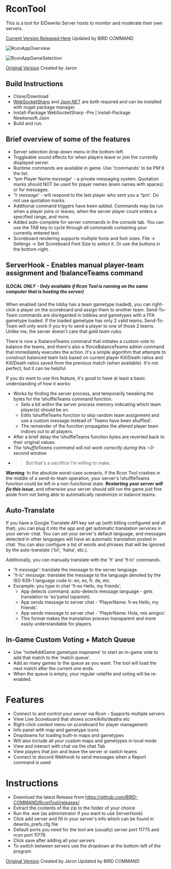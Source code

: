 # RconTool
This is a tool for ElDewrito Server hosts to monitor and moderate their own servers.

[Current Version Released Here](https://github.com/BIRD-COMMAND/RconTool/releases/) Updated by BIRD COMMAND

![RconAppOverview](https://github.com/BIRD-COMMAND/RconTool/assets/19749782/eac28358-9bd9-4c62-8386-374ba3d98e04)

![RconAppGameSelection](https://github.com/BIRD-COMMAND/RconTool/assets/19749782/20c7577f-ac03-4fbe-92ca-8252d527eba0)

[Original Version](https://github.com/jaron780/RconTool) Created by Jaron

## Build Instructions
- Clone/Download
- [WebSocketSharp](https://github.com/sta/websocket-sharp) and [Json.NET](https://www.newtonsoft.com/json) are both required and can be installed with nuget package manager.
- Install-Package WebSocketSharp -Pre | Install-Package Newtonsoft.Json
- Build and run.

<!--![Ready for action.](https://i.imgur.com/W9Qo0WY.png)-->

## Brief overview of some of the features

- Server selection drop-down menu in the bottom-left.
- Toggleable sound effects for when players leave or join the currently displayed server.
- Runtime commands are available in game. Use '!commands' to be PM'd the list.
- '!pm Player Name *message*' - a private messaging system. Quotation marks should NOT be used for player names (even names with spaces) or for messages.
- '!r *message*' - will respond to the last player who sent you a '!pm'. Do not use quotation marks.
- Additional command triggers have been added. Commands may be run when a player joins or leaves, when the server player count enters a specified range, and more.
- Added auto-complete for server commands in the console tab. You can use the TAB key to cycle through all commands containing your currently entered text.
- Scoreboard rendering supports multiple fonts and font sizes. File -> Settings -> Set Scoreboard Font Size to select it. Or use the buttons in the bottom-right.

## ServerHook - Enables manual player-team assignment and !balanceTeams command
##### (LOCAL ONLY - Only available if Rcon Tool is running on the same computer that is hosting the server)

When enabled (and the lobby has a team gametype loaded), you can right-click a player on the scoreboard and assign them to another team. Send-To-Team commands are disregarded in lobbies and gametypes with a FFA gametype loaded. If the loaded gametype has only 2 valid teams, Send-To-Team will only work if you try to send a player to one of those 2 teams. Unlike me, the server doesn't care that *gold team rules*.

There is now a !balanceTeams command that initiates a custom vote to balance the teams, and there's also a !forceBalanceTeams admin command that immediately executes the action. It's a simple algorithm that attempts to construct balanced team lists based on current player Kill/Death ratios and Kill/Death ratios saved from the previous match (when available). It's not perfect, but it can be helpful.

If you do want to use this feature, it's good to have at least a basic understanding of how it works:

- Works by finding the server process, and temporarily tweaking the bytes for the !shuffleTeams command function.
  - Sets a bit within the server process memory indicating which team player(s) should be on.
  - Edits !shuffleTeams function to skip random team assignment and use a custom message instead of 'Teams have been shuffled'.
  - The remainder of the function propagates the altered player team indices out to all players.
- After a brief delay the !shuffleTeams function bytes are reverted back to their original values.
- *The !shuffleTeams command will not work correctly during this ~3-second window.*
- > But that's a sacrifice I'm willing to make.

**Warning**: In the absolute worst-case scenario, if the Rcon Tool crashes in the middle of a send-to-team operation, your server's !shuffleTeams function could be left in a non-functional state. ***Restarting your server will fix this issue***, and otherwise your server should still run the game just fine aside from not being able to automatically randomize or balance teams.

## Auto-Translate
If you have a Google Translate API key set up (with billing configured and all that), you can plug it into the app and get automatic translation services in your server chat. You can set your server's default language, and messages detected in other languages will have an automatic translation posted in chat. You can also configure a list of words and phrases that will be ignored by the auto-translate ('lol', 'haha', etc.).

Additionally, you can manually translate with the '!t' and '!t-lc' commands.
* '!t *message*': translate the message to the server language.
* '!t-*lc*' *message*: translate the message to the language denoted by the ISO 639-1 language code *lc*: en, es, fr, de, etc.
* Excample: you type in chat '!t-es Hello, my friends'.
  * App detects command, auto-detects message language - gets translation to 'es'pañol (spanish).
  * App sends message to server chat - 'PlayerName: !t-es Hello, my friends'.
  * App sends message to server chat - 'PlayerName: Hola, mis amigos'.
  * This format makes the translation process transparent and more easily understandable for players.

## In-Game Custom Voting + Match Queue

- Use '!voteAddGame gametype mapname' to start an in-game vote to add that match to the 'match queue'.
- Add as many games to the queue as you want. The tool will load the next match after the current one ends.
- When the queue is empty, your regular votefile and voting will be re-enabled.

# Features

- Connect to and control your server via Rcon - Supports multiple servers
- View Live Scoreboard that shows score/kills/deaths etc
- Right-click context menu on scoreboard for player management
- Info panel with map and gametype icons
- Dropdowns for loading built-in maps and gametypes
- Will also include all your custom maps and gametypes in local mode
- View and interact with chat via the chat Tab
- View players that join and leave the server or switch teams
- Connect to discord Webhook to send messages when a Report command is used

# Instructions 

- Download the latest Release from https://github.com/BIRD-COMMAND/RconTool/releases/
- Extract the contents of the zip to the folder of your choice
- Run the .exe (as administrator if you want to use ServerHook)
- Click add server and fill in your server's info which can be found in dewrito_prefs.cfg file
- Default ports you need for the tool are (usually) server port 11775 and rcon port 11776
- Click save after adding all your servers
- To switch between servers use the dropdown at the bottom-left of the program

[Original Version](https://github.com/jaron780/RconTool) Created by Jaron
Updated by BIRD COMMAND
